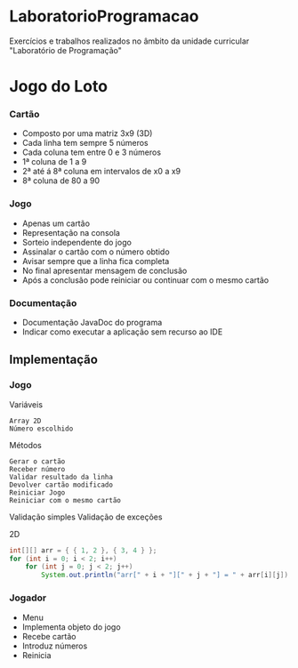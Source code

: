 # LaboratorioProgramacao
Exercícios e trabalhos realizados no âmbito da unidade curricular "Laboratório de Programação"

# Jogo do Loto

### Cartão
* Composto por uma matriz 3x9 (3D)
* Cada linha tem sempre 5 números
* Cada coluna tem entre 0 e 3 números
* 1ª coluna de 1 a 9
* 2ª até á 8ª coluna em intervalos de x0 a x9
* 8ª coluna de 80 a 90

### Jogo
* Apenas um cartão
* Representação na consola
* Sorteio independente do jogo
* Assinalar o cartão com o número obtido
* Avisar sempre que a linha fica completa
* No final apresentar mensagem de conclusão
* Após a conclusão pode reiniciar ou continuar com o mesmo cartão

### Documentação
* Documentação JavaDoc do programa
* Indicar como executar a aplicação sem recurso ao IDE

## Implementação

### Jogo

Variáveis

    Array 2D                                                 
    Número escolhido

Métodos

    Gerar o cartão
    Receber número
    Validar resultado da linha
    Devolver cartão modificado
    Reiniciar Jogo
    Reiniciar com o mesmo cartão
Validação simples
Validação de exceções

2D

```java
int[][] arr = { { 1, 2 }, { 3, 4 } };
for (int i = 0; i < 2; i++)
    for (int j = 0; j < 2; j++)
        System.out.println("arr[" + i + "][" + j + "] = " + arr[i][j]);
```

### Jogador
* Menu
* Implementa objeto do jogo
* Recebe cartão
* Introduz números
* Reinicia
